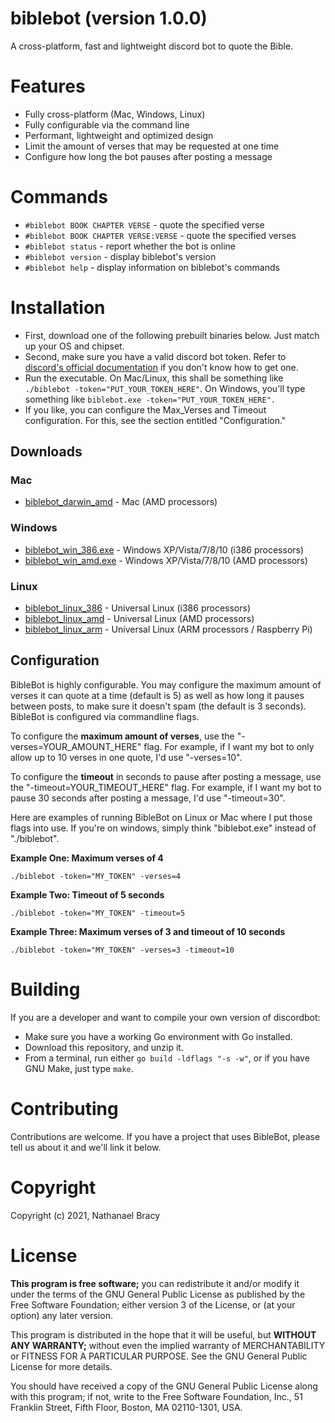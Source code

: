 # biblebot (version 1.0.0)
A cross-platform, fast and lightweight discord bot to quote the Bible.

# Features
 - Fully cross-platform (Mac, Windows, Linux)
 - Fully configurable via the command line
 - Performant, lightweight and optimized design 
 - Limit the amount of verses that may be requested at one time
 - Configure how long the bot pauses after posting a message

# Commands
 - `#biblebot BOOK CHAPTER VERSE` - quote the specified verse
 - `#biblebot BOOK CHAPTER VERSE:VERSE` - quote the specified verses
 - `#biblebot status` - report whether the bot is online
 - `#biblebot version` - display biblebot's version
 - `#biblebot help` - display information on biblebot's commands
 
# Installation

 - First, download one of the following prebuilt binaries below. Just match up your OS and chipset.
 - Second, make sure you have a valid discord bot token. Refer to [discord's official documentation](discordapp.com/developers/applications) if you don't know how to get one.
 - Run the executable. On Mac/Linux, this shall be something like `./biblebot -token="PUT_YOUR_TOKEN_HERE"`. On Windows, you'll type something like `biblebot.exe -token="PUT_YOUR_TOKEN_HERE".`
 - If you like, you can configure the Max_Verses and Timeout configuration. For this, see the section entitled "Configuration."

## Downloads

### Mac

 - [biblebot_darwin_amd](https://github.com/servusdei2018/BibleBot/releases/download/1.0.0/BibleBot_1.0.0_darwin_amd64.tar.gz) - Mac (AMD processors)

### Windows

 - [biblebot_win_386.exe](https://github.com/servusdei2018/BibleBot/releases/download/1.0.0/BibleBot_1.0.0_windows_386.tar.gz) - Windows XP/Vista/7/8/10 (i386 processors)
 - [biblebot_win_amd.exe](https://github.com/servusdei2018/BibleBot/releases/download/1.0.0/BibleBot_1.0.0_windows_amd64.tar.gz) - Windows XP/Vista/7/8/10 (AMD processors)

### Linux

 - [biblebot_linux_386](https://github.com/servusdei2018/BibleBot/releases/download/1.0.0/BibleBot_1.0.0_linux_386.tar.gz) - Universal Linux (i386 processors)
 - [biblebot_linux_amd](https://github.com/servusdei2018/BibleBot/releases/download/1.0.0/BibleBot_1.0.0_linux_amd64.tar.gz) - Universal Linux (AMD processors)
 - [biblebot_linux_arm](https://github.com/servusdei2018/BibleBot/releases/download/1.0.0/BibleBot_1.0.0_linux_arm.tar.gz) - Universal Linux (ARM processors / Raspberry Pi)

## Configuration

BibleBot is highly configurable. You may configure the maximum amount of verses it can quote at a time (default is 5) as well as how long it pauses between posts, to make sure it doesn't spam (the default is 3 seconds). BibleBot is configured via commandline flags.

To configure the **maximum amount of verses**, use the "-verses=YOUR_AMOUNT_HERE" flag. For example, if I want my bot to only allow up to 10 verses in one quote, I'd use "-verses=10".

To configure the **timeout** in seconds to pause after posting a message, use the "-timeout=YOUR_TIMEOUT_HERE" flag. For example, if I want my bot to pause 30 seconds after posting a message, I'd use "-timeout=30".

Here are examples of running BibleBot on Linux or Mac where I put those flags into use. If you're on windows, simply think "biblebot.exe" instead of "./biblebot".

**Example One: Maximum verses of 4**
```
./biblebot -token="MY_TOKEN" -verses=4
```

**Example Two: Timeout of 5 seconds**
```
./biblebot -token="MY_TOKEN" -timeout=5
```

**Example Three: Maximum verses of 3 and timeout of 10 seconds**
```
./biblebot -token="MY_TOKEN" -verses=3 -timeout=10
```

# Building

If you are a developer and want to compile your own version of discordbot:

 - Make sure you have a working Go environment with Go installed.
 - Download this repository, and unzip it.
 - From a terminal, run either `go build -ldflags "-s -w"`, or if you have GNU Make, just type `make`.

# Contributing

Contributions are welcome. If you have a project that uses BibleBot, please tell us about it and we'll link it below.

# Copyright

Copyright (c) 2021, Nathanael Bracy

# License

**This program is free software;** you can redistribute it and/or modify
it under the terms of the GNU General Public License as published by
the Free Software Foundation; either version 3 of the License, or
(at your option) any later version.

This program is distributed in the hope that it will be useful,
but **WITHOUT ANY WARRANTY;** without even the implied warranty of
MERCHANTABILITY or FITNESS FOR A PARTICULAR PURPOSE.  See the
GNU General Public License for more details.

You should have received a copy of the GNU General Public License
along with this program; if not, write to the Free Software
Foundation, Inc., 51 Franklin Street, Fifth Floor, Boston,
MA 02110-1301, USA.
